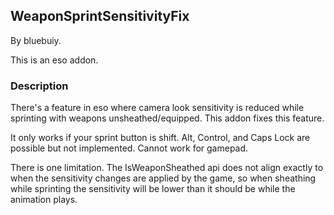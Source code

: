 
## WeaponSprintSensitivityFix

By bluebuiy.

This is an eso addon.

### Description

There's a feature in eso where camera look sensitivity is reduced while sprinting with weapons unsheathed/equipped.  This addon fixes this feature.

It only works if your sprint button is shift.  Alt, Control, and Caps Lock are possible but not implemented.  Cannot work for gamepad.

There is one limitation.  The IsWeaponSheathed api does not align exactly to when the sensitivity changes are applied by the game, so when sheathing while sprinting the sensitivity will be lower than it should be while the animation plays.

